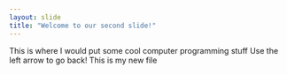 ```yaml
---
layout: slide
title: "Welcome to our second slide!"
---
```

This is where I would put some cool computer programming stuff
Use the left arrow to go back!
This is my new file
